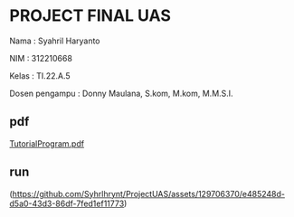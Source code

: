 # PROJECT FINAL UAS 

Nama : Syahril Haryanto

NIM : 312210668

Kelas : TI.22.A.5

Dosen pengampu : Donny Maulana, S.kom, M.kom, M.M.S.I.

## pdf

[TutorialProgram.pdf](https://github.com/Syhrlhrynt/ProjectUAS/files/13950013/TutorialProgram.pdf)


## run

(https://github.com/Syhrlhrynt/ProjectUAS/assets/129706370/e485248d-d5a0-43d3-86df-7fed1ef11773)





